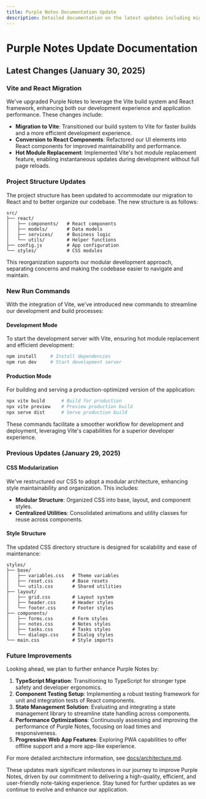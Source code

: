 ```yaml
---
title: Purple Notes Documentation Update
description: Detailed documentation on the latest updates including migration to Vite and React, project structure changes, and new run commands for Purple Notes.
---
```


# Purple Notes Update Documentation

## Latest Changes (January 30, 2025)

### Vite and React Migration

We've upgraded Purple Notes to leverage the Vite build system and React framework, enhancing both our development experience and application performance. These changes include:

- **Migration to Vite**: Transitioned our build system to Vite for faster builds and a more efficient development experience.
- **Conversion to React Components**: Refactored our UI elements into React components for improved maintainability and performance.
- **Hot Module Replacement**: Implemented Vite's hot module replacement feature, enabling instantaneous updates during development without full page reloads.

### Project Structure Updates

The project structure has been updated to accommodate our migration to React and to better organize our codebase. The new structure is as follows:

```plaintext
src/
├── react/
│   ├── components/   # React components
│   ├── models/       # Data models
│   ├── services/     # Business logic
│   └── utils/        # Helper functions
├── config.js         # App configuration
└── styles/           # CSS modules
```

This reorganization supports our modular development approach, separating concerns and making the codebase easier to navigate and maintain.

### New Run Commands

With the integration of Vite, we've introduced new commands to streamline our development and build processes:

#### Development Mode

To start the development server with Vite, ensuring hot module replacement and efficient development:

```bash
npm install     # Install dependencies
npm run dev     # Start development server
```

#### Production Mode

For building and serving a production-optimized version of the application:

```bash
npx vite build      # Build for production
npx vite preview    # Preview production build
npx serve dist      # Serve production build
```

These commands facilitate a smoother workflow for development and deployment, leveraging Vite's capabilities for a superior developer experience.

### Previous Updates (January 29, 2025)

#### CSS Modularization

We've restructured our CSS to adopt a modular architecture, enhancing style maintainability and organization. This includes:

- **Modular Structure**: Organized CSS into base, layout, and component styles.
- **Centralized Utilities**: Consolidated animations and utility classes for reuse across components.

#### Style Structure

The updated CSS directory structure is designed for scalability and ease of maintenance:

```plaintext
styles/
├── base/
│   ├── variables.css   # Theme variables
│   ├── reset.css       # Base resets
│   └── utils.css       # Shared utilities
├── layout/
│   ├── grid.css        # Layout system
│   ├── header.css      # Header styles
│   └── footer.css      # Footer styles
├── components/
│   ├── forms.css       # Form styles
│   ├── notes.css       # Notes styles
│   ├── tasks.css       # Tasks styles
│   └── dialogs.css     # Dialog styles
└── main.css            # Style imports
```

### Future Improvements

Looking ahead, we plan to further enhance Purple Notes by:

1. **TypeScript Migration**: Transitioning to TypeScript for stronger type safety and developer ergonomics.
2. **Component Testing Setup**: Implementing a robust testing framework for unit and integration tests of React components.
3. **State Management Solution**: Evaluating and integrating a state management library to streamline state handling across components.
4. **Performance Optimizations**: Continuously assessing and improving the performance of Purple Notes, focusing on load times and responsiveness.
5. **Progressive Web App Features**: Exploring PWA capabilities to offer offline support and a more app-like experience.

For more detailed architecture information, see [docs/architecture.md](./architecture.md).

These updates mark significant milestones in our journey to improve Purple Notes, driven by our commitment to delivering a high-quality, efficient, and user-friendly note-taking experience. Stay tuned for further updates as we continue to evolve and enhance our application.